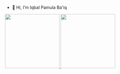 - 👋 Hi, I’m Iqbal Pamula Ba'iq
  
<p align="left">
<a href="https://github.com/balpamula">
  <img height="180em" src="https://github-readme-stats-eight-theta.vercel.app/api?username=balpamula&show_icons=true&theme=algolia&include_all_commits=true&count_private=true"/>
  <img height="180em" src="https://github-readme-stats-eight-theta.vercel.app/api/top-langs/?username=balpamula&layout=compact&langs_count=8&theme=algolia"/>
</a>
</p>
